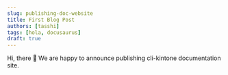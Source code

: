 ```yaml
---
slug: publishing-doc-website
title: First Blog Post
authors: [tasshi]
tags: [hola, docusaurus]
draft: true
---
```


Hi, there :wave:
We are happy to announce publishing cli-kintone documentation site.
